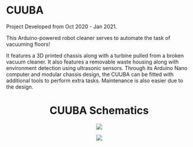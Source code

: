 # CUUBA
Project Developed from Oct 2020 - Jan 2021.

This Arduino-powered robot cleaner serves to automate the task of vacuuming floors! 

It features a 3D printed chassis along with a turbine pulled from a broken vacuum cleaner. It also features a removable waste housing along with environment detection using ultrasonic sensors.
Through its Arduino Nano computer and modular chassis design, the CUUBA can be fitted with additional tools to perform extra tasks. Maintenance is also easier due to the design.

<h1 align = "center">CUUBA Schematics</h1>
<p align="center">
  <img src="https://user-images.githubusercontent.com/66987198/175842574-71bc4795-062a-4ba3-835a-b975873476c7.jpg" />
</p>

<p align="center">
  <img src="https://user-images.githubusercontent.com/66987198/175842595-2de748a4-c395-4c62-ad2f-a9abbed6bb71.jpg" />
</p>
